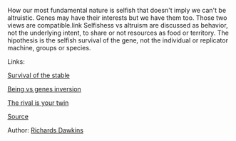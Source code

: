 How our most fundamental nature is selfish that doesn't imply we can't be altruistic. Genes may have their interests but we have them too. Those two views are compatible.link
Selfishess vs altruism are discussed as behavior, not the underlying intent, to share or not resources as food or territory. The hipothesis is the selfish survival of the gene, not the individual or replicator machine, groups or species.

Links:

[Survival of the stable](survival_of_the_stable.md)

[Being vs genes inversion](being_vs_genes_inversion.md)

[The rival is your twin](the_rival_is_your_twin.md)


[Source](https://en.wikipedia.org/wiki/The_Selfish_Gene)

Author: [Richards Dawkins](../authors/richard_dawkins.md)